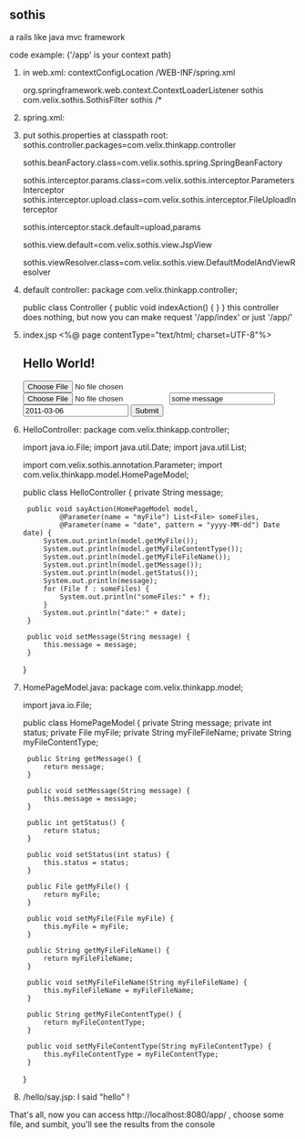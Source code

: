 ## sothis ##

a rails like java mvc framework

code example: ('/app' is your context path)

1) in web.xml:
	<context-param>
		<param-name>contextConfigLocation</param-name>
		<param-value>
			/WEB-INF/spring.xml
		</param-value>
	</context-param>

	<listener>
		<listener-class>
			org.springframework.web.context.ContextLoaderListener
		</listener-class>
	</listener>

	<filter>
		<filter-name>sothis</filter-name>
		<filter-class>com.velix.sothis.SothisFilter</filter-class>
	</filter>

	<filter-mapping>
		<filter-name>sothis</filter-name>
		<url-pattern>/*</url-pattern>
	</filter-mapping>


2) spring.xml:
	<bean class="com.velix.sothis.interceptor.ParametersInterceptor" />
	<bean class="com.velix.sothis.interceptor.FileUploadInterceptor" />
	<bean class="com.velix.sothis.view.DefaultModelAndViewResolver" />

	<bean class="com.velix.thinkapp.controller.HelloController" scope="prototype">
		<property name="message" value="hello world~~" />
	</bean>
	<bean class="com.velix.thinkapp.controller.Controller" scope="prototype">


3) put sothis.properties at classpath root:
	sothis.controller.packages=com.velix.thinkapp.controller

	sothis.beanFactory.class=com.velix.sothis.spring.SpringBeanFactory

	sothis.interceptor.params.class=com.velix.sothis.interceptor.ParametersInterceptor
	sothis.interceptor.upload.class=com.velix.sothis.interceptor.FileUploadInterceptor

	sothis.interceptor.stack.default=upload,params

	sothis.view.default=com.velix.sothis.view.JspView

	sothis.viewResolver.class=com.velix.sothis.view.DefaultModelAndViewResolver


4) default controller:
	package com.velix.thinkapp.controller;

	public class Controller {
		public void indexAction() {
		}
	}
this controller does nothing, but now you can make request '/app/index' or just '/app/'


5) index.jsp
	<%@ page contentType="text/html; charset=UTF-8"%>
	<html>
	<head>
	<meta http-equiv="Content-Type" content="text/html; charset=UTF-8" /> 
	</head>
	<body>
	<h2>Hello World!</h2>
	<form action="hello/say" method="post" enctype="multipart/form-data">
	<input type="file" name="myFile"/>
	<input type="file" name="myFile"/>
	<input name="message" value="some message"/>
	<input name="date" value="2011-03-06"/>
	<input type="submit"/>
	</form>
	</body>
	</html>


6) HelloController:
	package com.velix.thinkapp.controller;

	import java.io.File;
	import java.util.Date;
	import java.util.List;

	import com.velix.sothis.annotation.Parameter;
	import com.velix.thinkapp.model.HomePageModel;

	public class HelloController {
		private String message;

		public void sayAction(HomePageModel model,
				@Parameter(name = "myFile") List<File> someFiles,
				@Parameter(name = "date", pattern = "yyyy-MM-dd") Date date) {
			System.out.println(model.getMyFile());
			System.out.println(model.getMyFileContentType());
			System.out.println(model.getMyFileFileName());
			System.out.println(model.getMessage());
			System.out.println(model.getStatus());
			System.out.println(message);
			for (File f : someFiles) {
				System.out.println("someFiles:" + f);
			}
			System.out.println("date:" + date);
		}

		public void setMessage(String message) {
			this.message = message;
		}

	}


7) HomePageModel.java:
	package com.velix.thinkapp.model;

	import java.io.File;

	public class HomePageModel {
		private String message;
		private int status;
		private File myFile;
		private String myFileFileName;
		private String myFileContentType;

		public String getMessage() {
			return message;
		}

		public void setMessage(String message) {
			this.message = message;
		}

		public int getStatus() {
			return status;
		}

		public void setStatus(int status) {
			this.status = status;
		}

		public File getMyFile() {
			return myFile;
		}

		public void setMyFile(File myFile) {
			this.myFile = myFile;
		}

		public String getMyFileFileName() {
			return myFileFileName;
		}

		public void setMyFileFileName(String myFileFileName) {
			this.myFileFileName = myFileFileName;
		}

		public String getMyFileContentType() {
			return myFileContentType;
		}

		public void setMyFileContentType(String myFileContentType) {
			this.myFileContentType = myFileContentType;
		}
	}


8) /hello/say.jsp:
	I said "hello" !


That's all, now you can access http://localhost:8080/app/ , choose some file, and sumbit, you'll see the results from the console